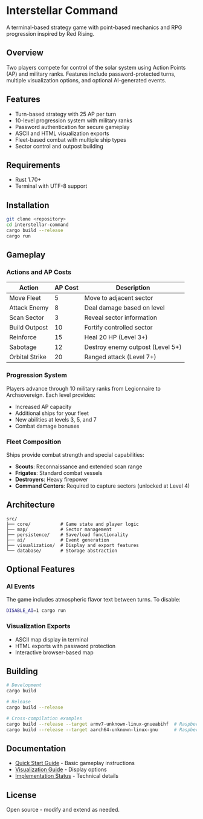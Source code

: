 # Interstellar Command

A terminal-based strategy game with point-based mechanics and RPG progression inspired by Red Rising.

## Overview

Two players compete for control of the solar system using Action Points (AP) and military ranks. Features include password-protected turns, multiple visualization options, and optional AI-generated events.

## Features

- Turn-based strategy with 25 AP per turn
- 10-level progression system with military ranks
- Password authentication for secure gameplay
- ASCII and HTML visualization exports
- Fleet-based combat with multiple ship types
- Sector control and outpost building

## Requirements

- Rust 1.70+
- Terminal with UTF-8 support

## Installation

```bash
git clone <repository>
cd interstellar-command
cargo build --release
cargo run
```

## Gameplay

### Actions and AP Costs

| Action | AP Cost | Description |
|--------|---------|-------------|
| Move Fleet | 5 | Move to adjacent sector |
| Attack Enemy | 8 | Deal damage based on level |
| Scan Sector | 3 | Reveal sector information |
| Build Outpost | 10 | Fortify controlled sector |
| Reinforce | 15 | Heal 20 HP (Level 3+) |
| Sabotage | 12 | Destroy enemy outpost (Level 5+) |
| Orbital Strike | 20 | Ranged attack (Level 7+) |

### Progression System

Players advance through 10 military ranks from Legionnaire to Archsovereign. Each level provides:
- Increased AP capacity
- Additional ships for your fleet
- New abilities at levels 3, 5, and 7
- Combat damage bonuses

### Fleet Composition

Ships provide combat strength and special capabilities:
- **Scouts**: Reconnaissance and extended scan range
- **Frigates**: Standard combat vessels
- **Destroyers**: Heavy firepower
- **Command Centers**: Required to capture sectors (unlocked at Level 4)

## Architecture

```
src/
├── core/           # Game state and player logic
├── map/            # Sector management
├── persistence/    # Save/load functionality
├── ai/             # Event generation
├── visualization/  # Display and export features
└── database/       # Storage abstraction
```

## Optional Features

### AI Events
The game includes atmospheric flavor text between turns. To disable:
```bash
DISABLE_AI=1 cargo run
```

### Visualization Exports
- ASCII map display in terminal
- HTML exports with password protection
- Interactive browser-based map

## Building

```bash
# Development
cargo build

# Release
cargo build --release

# Cross-compilation examples
cargo build --release --target armv7-unknown-linux-gnueabihf  # Raspberry Pi 32-bit
cargo build --release --target aarch64-unknown-linux-gnu      # Raspberry Pi 64-bit
```

## Documentation

- [Quick Start Guide](QUICKSTART.md) - Basic gameplay instructions
- [Visualization Guide](VISUALIZATION_GUIDE.md) - Display options
- [Implementation Status](IMPLEMENTATION_STATUS.md) - Technical details

## License

Open source - modify and extend as needed.